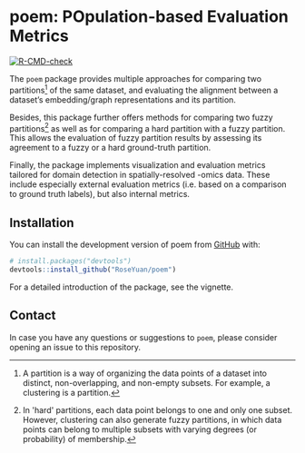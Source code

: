 # poem: POpulation-based Evaluation Metrics
<!-- badges: start -->
[![R-CMD-check](https://github.com/RoseYuan/poem/actions/workflows/R-CMD-check.yaml/badge.svg)](https://github.com/RoseYuan/poem/actions/workflows/R-CMD-check.yaml)
<!-- badges: end -->


The `poem` package provides multiple approaches for comparing two partitions[^1] of the same dataset, and evaluating the alignment between a dataset’s embedding/graph representations and its partition.

Besides, this package further offers methods for comparing two fuzzy partitions[^2] as well as for comparing a hard partition with a fuzzy partition. This allows the evaluation of fuzzy partition results by assessing its agreement to a fuzzy or a hard ground-truth partition.

Finally, the package implements visualization and evaluation metrics tailored for domain detection in spatially-resolved -omics data.
These include especially external evaluation metrics (i.e. based on a comparison to ground truth labels), but also internal metrics. 

[^1]: A partition is a way of organizing the data points of a dataset into distinct, non-overlapping, and non-empty subsets. For example, a clustering is a partition. 

[^2]: In 'hard' partitions, each data point belongs to one and only one subset. However, clustering can also generate fuzzy partitions, in which data points can belong to multiple subsets with varying degrees (or probability) of membership. 

## Installation

You can install the development version of poem from
[GitHub](https://github.com/) with:

``` r
# install.packages("devtools")
devtools::install_github("RoseYuan/poem")
```

For a detailed introduction of the package, see the vignette.

## Contact

In case you have any questions or suggestions to `poem`, please consider opening an
issue to this repository.
